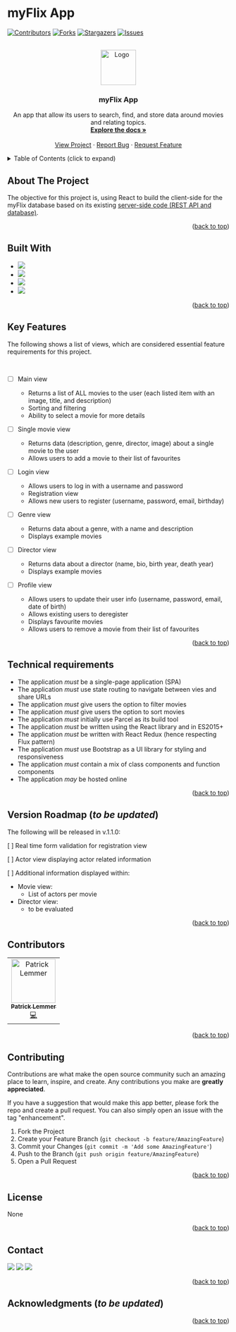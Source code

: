 # myFlix App
<div id="top"></div>

[![Contributors][contributors-shield]][contributors-url]
[![Forks][forks-shield]][forks-url]
[![Stargazers][stars-shield]][stars-url]
[![Issues][issues-shield]](https://github.com/patricklemmer/myFlix_client/issues)
<!--[![MIT License][license-shield]][license-url]-->



<!-- PROJECT LOGO -->
<br />
<div align="center">
  <a href="https://github.com/patricklemmer/myFlix_client">
    <img src="https://github.com/patricklemmer/assets/blob/main/readme_icon.png" alt="Logo" width="80" height="80">
  </a>

<h3 align="center">myFlix App</h3>

  <p align="center">
    An app that allow its users to search, find, and store data around movies and relating topics.
    <br />
    <a href="[https://github.com/patricklemmer/myFlix_app/](https://github.com/patricklemmer/myFlix_client)"><strong>Explore the docs »</strong></a>
    <br />
    <br />
    <a href="https://github.com/patricklemmer/myFlix_client/">View Project</a>
    ·
    <a href="https://github.com/patricklemmer/myFlix_client/issues">Report Bug</a>
    ·
    <a href="https://github.com/patricklemmer/myFlix_client/issues">Request Feature</a>
  </p>
</div>



<!-- TABLE OF CONTENTS -->
<details>
  <summary>Table of Contents (click to expand)</summary><br>
  <ol>
    <li><a href="#about-the-project">About The Project</a></li>
    <li><a href="#built-with">Built With</a></li>
    <li><a href="#key-features">Key Features</a></li>
    <li><a href="#getting-started">Getting Started</a></li>
    <li><a href="#usage">Usage</a></li>
    <li><a href="#roadmap">Roadmap</a></li>
    <li><a href="#contributing">Contributing</a></li>
    <li><a href="#license">License</a></li>
    <li><a href="#contact">Contact</a></li>
    <li><a href="#acknowledgments">Acknowledgments</a></li>
  </ol>
</details>



<!-- ABOUT THE PROJECT -->
## About The Project

The objective for this project is, using React to build the client-side for the myFlix database based on its existing [server-side code (REST API and database)](https://github.com/patricklemmer/myFlix_app).

<p align="right">(<a href="#top">back to top</a>)</p>


## Built With

* ![](https://img.shields.io/badge/HTML5-E34F26?style=for-the-badge&logo=html5&logoColor=white)
* ![](https://img.shields.io/badge/CSS3-1572B6?style=for-the-badge&logo=css3&logoColor=white)
* ![](https://img.shields.io/badge/JavaScript-323330?style=for-the-badge&logo=javascript&logoColor=F7DF1E)
* ![](https://img.shields.io/badge/React-20232A?style=for-the-badge&logo=react&logoColor=61DAFB)

<p align="right">(<a href="#top">back to top</a>)</p>

## Key Features

<p>The following shows a list of views, which are considered essential feature requirements for this project.</p><br>

- [ ] Main view
  - Returns a list of ALL movies to the user (each listed item with an image, title, and description)
  - Sorting and filtering
  - Ability to select a movie for more details

- [ ] Single movie view
  - Returns data (description, genre, director, image) about a single movie to the user
  - Allows users to add a movie to their list of favourites

- [ ] Login view
  - Allows users to log in with a username and password
  - Registration view
  - Allows new users to register (username, password, email, birthday)

- [ ] Genre view
  - Returns data about a genre, with a name and description
  - Displays example movies

- [ ] Director view
  - Returns data about a director (name, bio, birth year, death year)
  - Displays example movies

- [ ] Profile view
  - Allows users to update their user info (username, password, email, date of birth)
  - Allows existing users to deregister
  - Displays favourite movies
  - Allows users to remove a movie from their list of favourites



<p align="right">(<a href="#top">back to top</a>)</p>


<!-- Technical requirements -->
## Technical requirements

- The application _must_ be a single-page application (SPA)
- The application _must_ use state routing to navigate between vies and share URLs
- The application _must_ give users the option to filter movies
- The application _must_ give users the option to sort movies
- The application _must_ initially use Parcel as its build tool
- The application _must_ be written using the React library and in ES2015+
- The application _must_ be written with React Redux (hence respecting Flux pattern)
- The application _must_ use Bootstrap as a UI library for styling and responsiveness
- The application _must_ contain a mix of class components and function components
- The application _may_ be hosted online

<!--See section "Usage" below.-->

<p align="right">(<a href="#top">back to top</a>)</p>


<!-- ROADMAP -->
## Version Roadmap (***to be updated***)

The following will be released in v.1.1.0:

[ ] Real time form validation for registration view

[ ] Actor view displaying actor related information

[ ] Additional information displayed within:
  - Movie view: 
    - List of actors per movie
  - Director view: 
    - to be evaluated

<p align="right">(<a href="#top">back to top</a>)</p>


<!-- CONTRIBUTORS -->
## Contributors

<table><tr><td align="center"><a href="https://patricklemmer.github.io/portfolio-website/index.html"><img src="https://github.com/patricklemmer/assets/blob/main/profile_image.png" width="100px;" alt="Patrick Lemmer"/><br /><sub><b>Patrick Lemmer</b></sub></a><br /><a href="https://github.com/patricklemmer/js_app/commits/master" title="Code">💻</a></td></tr>
</table>

<p align="right">(<a href="#top">back to top</a>)</p>



<!-- CONTRIBUTING -->
## Contributing

Contributions are what make the open source community such an amazing place to learn, inspire, and create. Any contributions you make are **greatly appreciated**.

If you have a suggestion that would make this app better, please fork the repo and create a pull request. You can also simply open an issue with the tag "enhancement".

1. Fork the Project
2. Create your Feature Branch (`git checkout -b feature/AmazingFeature`)
3. Commit your Changes (`git commit -m 'Add some AmazingFeature'`)
4. Push to the Branch (`git push origin feature/AmazingFeature`)
5. Open a Pull Request

<p align="right">(<a href="#top">back to top</a>)</p>



<!-- LICENSE -->
## License

None

<p align="right">(<a href="#top">back to top</a>)</p>



<!-- CONTACT -->
## Contact

<a href="https://twitter.com/patrick_lemmer"><img src="https://img.shields.io/badge/Twitter-1DA1F2?style=for-the-badge&logo=twitter&logoColor=white"></a>
<a href="https://www.linkedin.com/in/patricklemmer/"><img src="https://img.shields.io/badge/LinkedIn-0077B5?style=for-the-badge&logo=linkedin&logoColor=white"></a>
<a href="mailto:patricklemmersa@gmail.com"><img src="https://img.shields.io/badge/Gmail-D14836?style=for-the-badge&logo=gmail&logoColor=white"></a>

<p align="right">(<a href="#top">back to top</a>)</p>



<!-- ACKNOWLEDGMENTS -->
## Acknowledgments (***to be updated***)

<!--
* [Pokemon icon set from GitHub, provided by @duiker101](https://github.com/duiker101/pokemon-type-svg-icons)
* [Bootstrap framework (v5.1.3) ](https://getbootstrap.com/)-->


<p align="right">(<a href="#top">back to top</a>)</p>



<!-- MARKDOWN LINKS & IMAGES -->
<!-- https://www.markdownguide.org/basic-syntax/#reference-style-links -->
[contributors-shield]: https://img.shields.io/github/contributors/github_username/repo_name.svg?style=for-the-badge
[contributors-url]: https://github.com/github_username/repo_name/graphs/contributors
[forks-shield]: https://img.shields.io/github/forks/github_username/repo_name.svg?style=for-the-badge
[forks-url]: https://github.com/github_username/repo_name/network/members
[stars-shield]: https://img.shields.io/github/stars/github_username/repo_name.svg?style=for-the-badge
[stars-url]: https://github.com/github_username/repo_name/stargazers
[issues-shield]: https://img.shields.io/github/issues/github_username/repo_name.svg?style=for-the-badge
[issues-url]: https://github.com/github_username/repo_name/issues
[license-shield]: https://img.shields.io/github/license/github_username/repo_name.svg?style=for-the-badge
[license-url]: https://github.com/github_username/repo_name/blob/master/LICENSE.txt
[linkedin-shield]: https://img.shields.io/badge/-LinkedIn-black.svg?style=for-the-badge&logo=linkedin&colorB=555
[linkedin-url]: https://linkedin.com/in/linkedin_username
[product-screenshot]: images/screenshot.png

